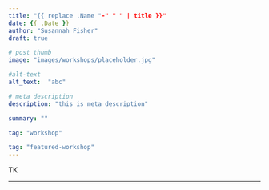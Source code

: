 ```yaml
---
title: "{{ replace .Name "-" " " | title }}"
date: {{ .Date }}
author: "Susannah Fisher"
draft: true

# post thumb
image: "images/workshops/placeholder.jpg"

#alt-text
alt_text:  "abc"

# meta description
description: "this is meta description"

summary: ""

tag: "workshop"

tag: "featured-workshop"
---
```


TK

---

